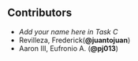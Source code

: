 ## Contributors

- _Add your name here in Task C_
- Revilleza, Frederick(**@juantojuan**)
- Aaron III, Eufronio A. (**@pj013**)
